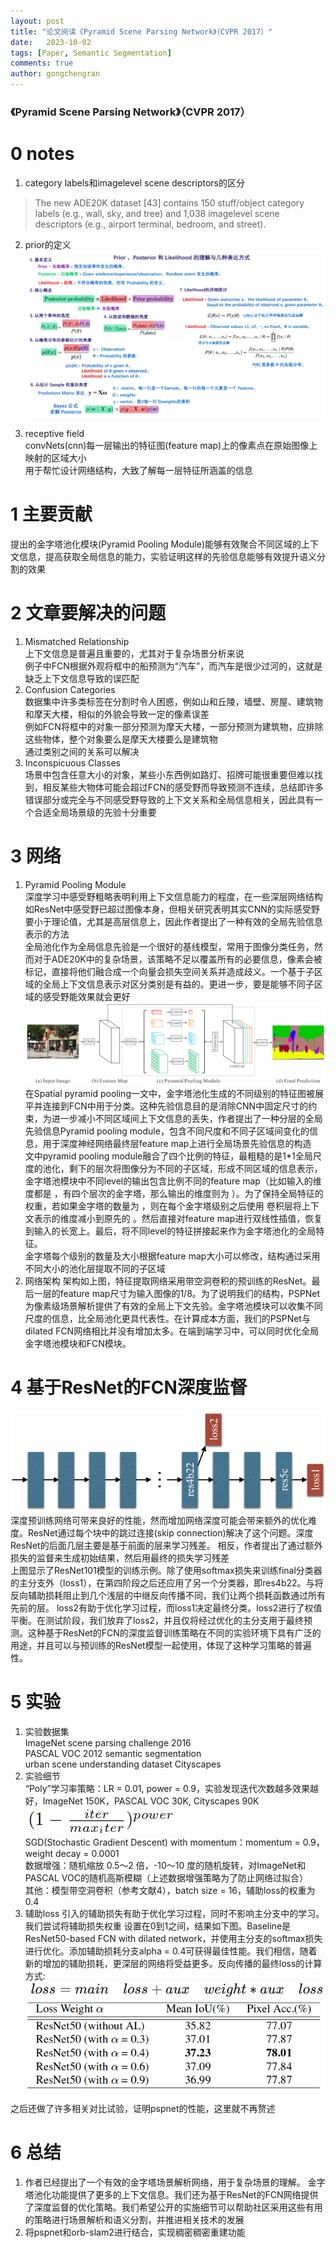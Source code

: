 ```yaml
---
layout: post
title: "论文阅读《Pyramid Scene Parsing Network》（CVPR 2017）"
date:   2023-10-02
tags: [Paper, Semantic Segmentation]
comments: true
author: gongchengran
---
```


### 《Pyramid Scene Parsing Network》（CVPR 2017）  

# 0 notes
1. category labels和imagelevel scene descriptors的区分
>The new ADE20K dataset [43] contains 150 stuff/object category labels (e.g., wall, sky, and tree) and 1,038 imagelevel scene descriptors (e.g., airport terminal, bedroom, and street).  

2. prior的定义
![image-77](../images/psp/image-77.png)

3. receptive field  
convNets(cnn)每一层输出的特征图(feature map)上的像素点在原始图像上映射的区域大小  
用于帮忙设计网络结构，大致了解每一层特征所涵盖的信息   

# 1 主要贡献
提出的金字塔池化模块(Pyramid Pooling Module)能够有效聚合不同区域的上下文信息，提高获取全局信息的能力，实验证明这样的先验信息能够有效提升语义分割的效果  

# 2 文章要解决的问题
1. Mismatched Relationship  
上下文信息是普遍且重要的，尤其对于复杂场景分析来说  
例子中FCN根据外观将框中的船预测为“汽车”，而汽车是很少过河的，这就是缺乏上下文信息导致的误匹配  
2. Confusion Categories  
数据集中许多类标签在分割时令人困惑，例如山和丘陵，墙壁、房屋、建筑物和摩天大楼，相似的外貌会导致一定的像素误差   
例如FCN将框中的对象一部分预测为摩天大楼，一部分预测为建筑物，应排除这些物体，整个对象要么是摩天大楼要么是建筑物   
通过类别之间的关系可以解决  
3. Inconspicuous Classes  
场景中包含任意大小的对象，某些小东西例如路灯、招牌可能很重要但难以找到，相反某些大物体可能会超过FCN的感受野而导致预测不连续，总结即许多错误部分或完全与不同感受野导致的上下文关系和全局信息相关，因此具有一个合适全局场景级的先验十分重要   

# 3 网络
1. Pyramid Pooling Module  
深度学习中感受野粗略表明利用上下文信息能力的程度，在一些深层网络结构如ResNet中感受野已超过图像本身，但相关研究表明其实CNN的实际感受野要小于理论值，尤其是高层信息上，因此作者提出了一种有效的全局先验信息表示的方法    
全局池化作为全局信息先验是一个很好的基线模型，常用于图像分类任务，然而对于ADE20K中的复杂场景，该策略不足以覆盖所有的必要信息，像素会被标记，直接将他们融合成一个向量会损失空间关系并造成歧义。一个基于子区域的全局上下文信息表示对区分类别是有益的。更进一步，要是能够不同子区域的感受野能效果就会更好     
![image-78](../images/psp/image-78.png)  
在Spatial pyramid pooling一文中，金字塔池化生成的不同级别的特征图被展平并连接到FCN中用于分类。这种先验信息目的是消除CNN中固定尺寸的约束，为进一步减小不同区域间上下文信息的丢失，作者提出了一种分层的全局先验信息Pyramid pooling module，包含不同尺度和不同子区域间变化的信息，用于深度神经网络最终层feature map上进行全局场景先验信息的构造  
文中pyramid pooling module融合了四个比例的特征，最粗糙的是1*1全局尺度的池化，剩下的层次将图像分为不同的子区域，形成不同区域的信息表示，金字塔池模块中不同level的输出包含比例不同的feature map（比如输入的维度都是 ，有四个层次的金字塔，那么输出的维度则为 ）。为了保持全局特征的权重，若如果金字塔的数量为 ，则在每个金字塔级别之后使用 卷积层将上下文表示的维度减小到原先的 。然后直接对feature map进行双线性插值，恢复到输入的长宽上。最后，将不同level的特征拼接起来作为金字塔池化的全局特征。  
金字塔每个级别的数量及大小根据feature map大小可以修改，结构通过采用不同大小的池化层提取不同的子区域   
2. 网络架构
架构如上图，特征提取网络采用带空洞卷积的预训练的ResNet。最后一层的feature map尺寸为输入图像的1/8。为了说明我们的结构，PSPNet为像素级场景解析提供了有效的全局上下文先验。金字塔池模块可以收集不同尺度的信息，比全局池化更具代表性。在计算成本方面，我们的PSPNet与dilated FCN网络相比并没有增加太多。在端到端学习中，可以同时优化全局金字塔池模块和FCN模块。   

# 4 基于ResNet的FCN深度监督
![image-79](../images/psp/image-79.png)
深度预训练网络可带来良好的性能，然而增加网络深度可能会带来额外的优化难度。ResNet通过每个块中的跳过连接(skip connection)解决了这个问题。深度ResNet的后面几层主要是基于前面的层来学习残差。
相反，作者提出了通过额外损失的监督来生成初始结果，然后用最终的损失学习残差  
上图显示了ResNet101模型的训练示例。除了使用softmax损失来训练final分类器的主分支外（loss1），在第四阶段之后还应用了另一个分类器，即res4b22。与将反向辅助损耗阻止到几个浅层的中继反向传播不同，我们让两个损耗函数通过所有先前的层。 loss2有助于优化学习过程，而loss1决定最终分类。loss2进行了权值平衡。在测试阶段，我们放弃了loss2，并且仅将经过优化的主分支用于最终预测。这种基于ResNet的FCN的深度监督训练策略在不同的实验环境下具有广泛的用途，并且可以与预训练的ResNet模型一起使用，体现了这种学习策略的普遍性。   

# 5 实验
1. 实验数据集  
ImageNet scene parsing challenge 2016  
PASCAL VOC 2012 semantic segmentation  
urban scene understanding dataset Cityscapes  
2. 实验细节  
“Poly”学习率策略：LR = 0.01, power = 0.9，实验发现迭代次数越多效果越好，ImageNet 150K，PASCAL VOC 30K, Cityscapes 90K  
![image-80](../images/psp/image-80.png)   
SGD(Stochastic Gradient Descent) with momentum：momentum = 0.9， weight decay = 0.0001   
数据增强：随机缩放 0.5～2 倍，-10～10 度的随机旋转，对ImageNet和PASCAL VOC的随机高斯模糊（上述数据增强策略为了防止网络过拟合）  
其他：模型带空洞卷积（参考文献4），batch size = 16，辅助loss的权重为0.4   
3. 辅助loss
引入的辅助损失有助于优化学习过程，同时不影响主分支中的学习。我们尝试将辅助损失权重 设置在0到1之间，结果如下图。Baseline是ResNet50-based FCN with dilated network，并使用主分支的softmax损失进行优化。添加辅助损耗分支alpha = 0.4可获得最佳性能。我们相信，随着新的增加的辅助损耗，更深层的网络将受益更多。反向传播的最终loss的计算方式: 
![iamge-81](../images/psp/image-81.png)  
![image-82](../images/psp/image-82.png)   

之后还做了许多相关对比试验，证明pspnet的性能，这里就不再赘述   

# 6 总结
1. 作者已经提出了一个有效的金字塔场景解析网络，用于复杂场景的理解。 金字塔池化功能提供了更多的上下文信息。我们还为基于ResNet的FCN网络提供了深度监督的优化策略。我们希望公开的实施细节可以帮助社区采用这些有用的策略进行场景解析和语义分割，并推进相关技术的发展    
2. 将pspnet和orb-slam2进行结合，实现稠密稠密重建功能    

